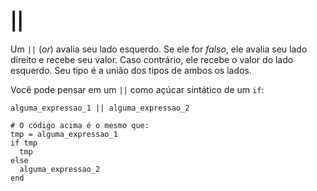 # ||

Um `||` (_or_) avalia seu lado esquerdo. Se ele for *falso*, ele avalia seu lado direito e recebe seu valor. Caso contrário, ele recebe o valor do lado esquerdo. Seu tipo é a união dos tipos de ambos os lados.

Você pode pensar em um `||` como açúcar sintático de um `if`:

```crystal
alguma_expressao_1 || alguma_expressao_2

# O código acima é o mesmo que:
tmp = alguma_expressao_1
if tmp
  tmp
else
  alguma_expressao_2
end
```
